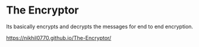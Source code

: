 # The Encryptor
 Its basically encrypts and decrypts the messages for end to end encryption.

https://nikhil0770.github.io/The-Encryptor/
